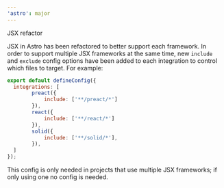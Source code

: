 ```yaml
---
'astro': major
---
```


JSX refactor

JSX in Astro has been refactored to better support each framework. In order to support multiple JSX frameworks at the same time, new `include` and `exclude` config options have been added to each integration to control which files to target. For example:

```js
export default defineConfig({
  integrations: [
		preact({
			include: ['**/preact/*']
		}),
		react({
			include: ['**/react/*']
		}),
		solid({
			include: ['**/solid/*'],
		}),
  ]
});
```

This config is only needed in projects that use multiple JSX frameworks; if only using one no config is needed.
